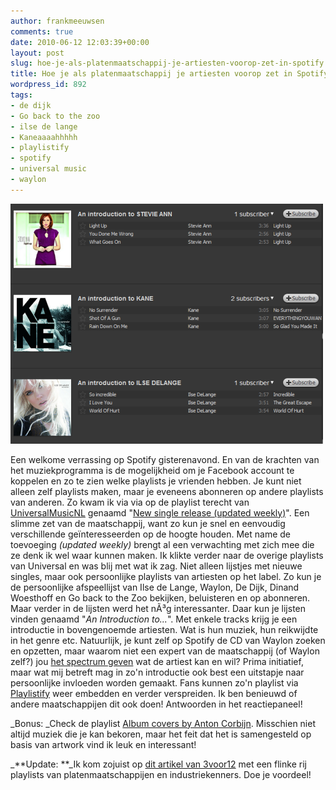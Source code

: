 ```yaml
---
author: frankmeeuwsen
comments: true
date: 2010-06-12 12:03:39+00:00
layout: post
slug: hoe-je-als-platenmaatschappij-je-artiesten-voorop-zet-in-spotify
title: Hoe je als platenmaatschappij je artiesten voorop zet in Spotify
wordpress_id: 892
tags:
- de dijk
- Go back to the zoo
- ilse de lange
- Kaneaaaahhhhh
- playlistify
- spotify
- universal music
- waylon
---
```


[![](../images/uploadimages/spotify.png)](../images/uploadimages/spotify.png)

Een welkome verrassing op Spotify gisterenavond. En van de krachten van het muziekprogramma is de mogelijkheid om je Facebook account te koppelen en zo te zien welke playlists je vrienden hebben. Je kunt niet alleen zelf playlists maken, maar je eveneens abonneren op andere playlists van anderen. Zo kwam ik via via op de playlist terecht van [UniversalMusicNL](http://open.spotify.com/user/universalmusicnl) genaamd "[New single release (updated weekly)](http://open.spotify.com/user/universalmusicnl/playlist/0ZLjWSg83AbLCHn2XisoBM)". Een slimme zet van de maatschappij, want zo kun je snel en eenvoudig verschillende geïnteresseerden op de hoogte houden. Met name de toevoeging _(updated weekly)_ brengt al een verwachting met zich mee die ze denk ik wel waar kunnen maken. Ik klikte verder naar de overige playlists van Universal en was blij met wat ik zag. Niet alleen lijstjes met nieuwe singles, maar ook persoonlijke playlists van artiesten op het label. Zo kun je de persoonlijke afspeellijst van Ilse de Lange, Waylon, De Dijk, Dinand Woesthoff en Go back to the Zoo bekijken, beluisteren en op abonneren. Maar verder in de lijsten werd het nÃ³g interessanter. Daar kun je lijsten vinden genaamd "_An Introduction to..._". Met enkele tracks krijg je een introductie in bovengenoemde artiesten. Wat is hun muziek, hun reikwijdte in het genre etc. Natuurlijk, je kunt zelf op Spotify de CD van Waylon zoeken en opzetten, maar waarom niet een expert van de maatschappij (of Waylon zelf?) jou [het spectrum geven](http://open.spotify.com/user/universalmusicnl/playlist/5fTq50JkB5wFyH7UGqlfUo) wat de artiest kan en wil? Prima initiatief, maar wat mij betreft mag in zo'n introductie ook best een uitstapje naar persoonlijke invloeden worden gemaakt. Fans kunnen zo'n playlist via [Playlistify](http://www.playlistify.org/) weer embedden en verder verspreiden. Ik ben benieuwd of andere maatschappijen dit ook doen! Antwoorden in het reactiepaneel!

_Bonus: _Check de playlist [Album covers by Anton Corbijn](http://open.spotify.com/user/universalmusicnl/playlist/0tAcoCcrDAIGtkZqL3cRv5). Misschien niet altijd muziek die je kan bekoren, maar het feit dat het is samengesteld op basis van artwork vind ik leuk en interessant!

_**Update: **_Ik kom zojuist op [dit artikel van 3voor12](http://3voor12.vpro.nl/artikelen/artikel/43580228) met een flinke rij playlists van platenmaatschappijen en industriekenners. Doe je voordeel!
